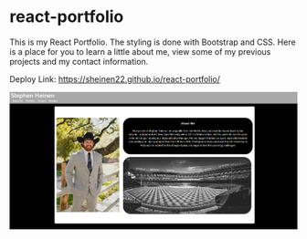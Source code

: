 # react-portfolio

This is my React Portfolio.  The styling is done with Bootstrap and CSS.  Here is a place for you to learn a little about me, view some of my previous projects and my contact information.

Deploy Link:
https://sheinen22.github.io/react-portfolio/

![Alt text](/portfolio%20ss.png "screenshot")